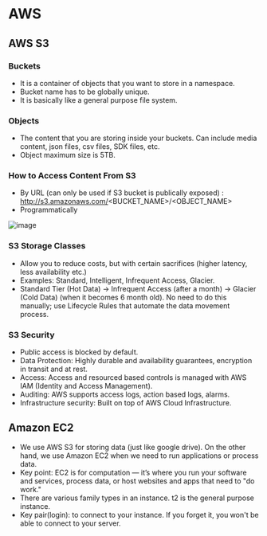 # AWS
## AWS S3
### Buckets
- It is a container of objects that you want to store in a namespace.
- Bucket name has to be globally unique.
- It is basically like a general purpose file system.
### Objects
- The content that you are storing inside your buckets. Can include media content, json files, csv files, SDK files, etc.
- Object maximum size is 5TB.
### How to Access Content From S3
- By URL (can only be used if S3 bucket is publically exposed) : http://s3.amazonaws.com/<BUCKET_NAME>/<OBJECT_NAME>
- Programmatically

![image](https://github.com/user-attachments/assets/4ec5da52-8810-4cb2-893b-bd7af12e8ff5)

### S3 Storage Classes
- Allow you to reduce costs, but with certain sacrifices (higher latency, less availability etc.)
- Examples: Standard, Intelligent, Infrequent Access, Glacier.
- Standard Tier (Hot Data) -> Infrequent Access (after a month) -> Glacier (Cold Data) (when it becomes 6 month old). No need to do this manually; use Lifecycle Rules that automate the data movement process.

### S3 Security
- Public access is blocked by default.
- Data Protection: Highly durable and availability guarantees, encryption in transit and at rest.
- Access: Access and resourced based controls is managed with AWS IAM (Identity and Access Management).
- Auditing: AWS supports access logs, action based logs, alarms.
- Infrastructure security: Built on top of AWS Cloud Infrastructure.

## Amazon EC2
- We use AWS S3 for storing data (just like google drive). On the other hand, we use Amazon EC2 when we need to run applications or process data.
- Key point: EC2 is for computation — it’s where you run your software and services, process data, or host websites and apps that need to "do work."
- There are various family types in an instance. t2 is the general purpose instance.
- Key pair(login): to connect to your instance. If you forget it, you won't be able to connect to your server.
